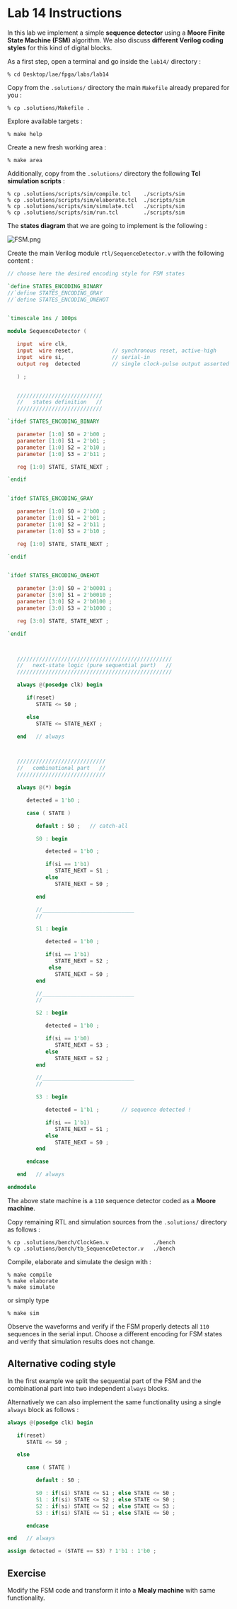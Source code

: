 # Lab 14 Instructions

In this lab we implement a simple **sequence detector** using a **Moore Finite State Machine (FSM)** algorithm.
We also discuss **different Verilog coding styles** for this kind of digital blocks.


As a first step, open a terminal and go inside the `lab14/` directory :

```
% cd Desktop/lae/fpga/labs/lab14
```

Copy from the `.solutions/` directory the main `Makefile` already prepared for you :

```
% cp .solutions/Makefile .
```

Explore available targets :

```
% make help
```

Create a new fresh working area :

```
% make area
```

Additionally, copy from the `.solutions/` directory the following **Tcl simulation scripts** :


```
% cp .solutions/scripts/sim/compile.tcl    ./scripts/sim
% cp .solutions/scripts/sim/elaborate.tcl  ./scripts/sim
% cp .solutions/scripts/sim/simulate.tcl   ./scripts/sim
% cp .solutions/scripts/sim/run.tcl        ./scripts/sim
```

The **states diagram** that we are going to implement is the following :

![FSM.png](doc/FSM.png)


Create the main Verilog module `rtl/SequenceDetector.v` with the following content :

```verilog
// choose here the desired encoding style for FSM states

`define STATES_ENCODING_BINARY
//`define STATES_ENCODING_GRAY
//`define STATES_ENCODING_ONEHOT


`timescale 1ns / 100ps

module SequenceDetector (

   input  wire clk,
   input  wire reset,            // synchronous reset, active-high
   input  wire si,               // serial-in
   output reg  detected          // single clock-pulse output asserted when 110 is detected

   ) ;


   ///////////////////////////
   //   states definition   //
   ///////////////////////////

`ifdef STATES_ENCODING_BINARY

   parameter [1:0] S0 = 2'b00 ;
   parameter [1:0] S1 = 2'b01 ;
   parameter [1:0] S2 = 2'b10 ;
   parameter [1:0] S3 = 2'b11 ;

   reg [1:0] STATE, STATE_NEXT ;

`endif


`ifdef STATES_ENCODING_GRAY

   parameter [1:0] S0 = 2'b00 ;
   parameter [1:0] S1 = 2'b01 ;
   parameter [1:0] S2 = 2'b11 ;
   parameter [1:0] S3 = 2'b10 ;

   reg [1:0] STATE, STATE_NEXT ;

`endif


`ifdef STATES_ENCODING_ONEHOT

   parameter [3:0] S0 = 2'b0001 ;
   parameter [3:0] S1 = 2'b0010 ;
   parameter [3:0] S2 = 2'b0100 ;
   parameter [3:0] S3 = 2'b1000 ;

   reg [3:0] STATE, STATE_NEXT ;

`endif



   /////////////////////////////////////////////////
   //   next-state logic (pure sequential part)   //
   /////////////////////////////////////////////////

   always @(posedge clk) begin

      if(reset)
         STATE <= S0 ;

      else
         STATE <= STATE_NEXT ;

   end   // always



   ////////////////////////////
   //   combinational part   //
   ////////////////////////////

   always @(*) begin

      detected = 1'b0 ;

      case ( STATE )

         default : S0 ;   // catch-all

         S0 : begin

            detected = 1'b0 ;

            if(si == 1'b1)
               STATE_NEXT = S1 ;
            else 
               STATE_NEXT = S0 ;

         end

         //_____________________________
         //

         S1 : begin

            detected = 1'b0 ;

            if(si == 1'b1)
               STATE_NEXT = S2 ;
             else
               STATE_NEXT = S0 ;
         end

         //_____________________________
         //

         S2 : begin

            detected = 1'b0 ;

            if(si == 1'b0)
               STATE_NEXT = S3 ;
            else
               STATE_NEXT = S2 ;
         end

         //_____________________________
         //

         S3 : begin

            detected = 1'b1 ;       // sequence detected !

            if(si == 1'b1)
               STATE_NEXT = S1 ;
            else
               STATE_NEXT = S0 ;
         end

      endcase

   end   // always

endmodule
```


The above state machine is a `110` sequence detector coded as a **Moore machine**.

Copy remaining RTL and simulation sources from the `.solutions/` directory as follows :


```
% cp .solutions/bench/ClockGen.v              ./bench
% cp .solutions/bench/tb_SequenceDetector.v   ./bench
```

Compile, elaborate and simulate the design with :

```
% make compile
% make elaborate
% make simulate
```

or simply type

```
% make sim
```

Observe the waveforms and verify if the FSM properly detects all `110` sequences in the serial input.
Choose a different encoding for FSM states and verify that simulation results does not change.


## Alternative coding style

In the first example we split the sequential part of the FSM and the combinational part into two independent
`always` blocks.

Alternatively we can also implement the same functionality using a single `always` block as follows :

```verilog
always @(posedge clk) begin

   if(reset)
      STATE <= S0 ;

   else

      case ( STATE )

         default : S0 ;

         S0 : if(si) STATE <= S1 ; else STATE <= S0 ;
         S1 : if(si) STATE <= S2 ; else STATE <= S0 ;
         S2 : if(si) STATE <= S2 ; else STATE <= S3 ;
         S3 : if(si) STATE <= S1 ; else STATE <= S0 ;

      endcase

end   // always

assign detected = (STATE == S3) ? 1'b1 : 1'b0 ;
```


## Exercise

Modify the FSM code and transform it into a **Mealy machine** with same functionality.
